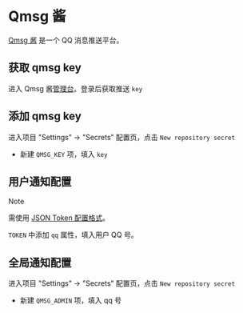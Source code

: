 # Qmsg 酱

[Qmsg 酱](https://qmsg.zendee.cn/) 是一个 QQ 消息推送平台。

## 获取 qmsg key

进入 Qmsg 酱[管理台](https://qmsg.zendee.cn/me.html)。登录后获取推送 `key`

</details>

## 添加 qmsg key

进入项目 "Settings" → "Secrets" 配置页，点击 `New repository secret`

- 新建 `QMSG_KEY` 项，填入 `key`

## 用户通知配置

> [!NOTE]
> 需使用 [JSON Token 配置格式](./token配置.md)。

`TOKEN` 中添加 `qq` 属性，填入用户 QQ 号。

## 全局通知配置

进入项目 "Settings" → "Secrets" 配置页，点击 `New repository secret`

- 新建 `QMSG_ADMIN` 项，填入 qq 号
